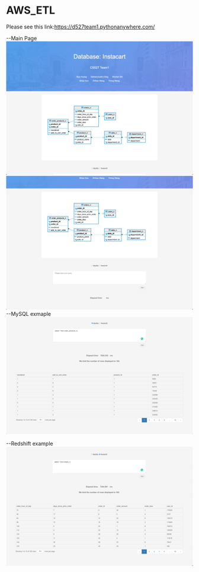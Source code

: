 # AWS_ETL
Please see this link:https://d527team1.pythonanywhere.com/

--Main Page
![](front-page.png)
![](front-page-2.png)
--MySQL exmaple 
![](MySQL-example.png)

--Redshift example 
![](redshift-example.png)
